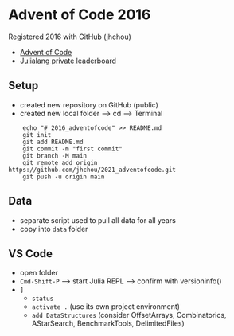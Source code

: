 # Advent of Code 2016

Registered 2016 with GitHub (jhchou)

* [Advent of Code](https://adventofcode.com/)
* [Julialang private leaderboard](https://adventofcode.com/2021/leaderboard/private/view/213962)

## Setup

* created new repository on GitHub (public)
* created new local folder --> cd --> Terminal

```
    echo "# 2016_adventofcode" >> README.md
    git init
    git add README.md
    git commit -m "first commit"
    git branch -M main
    git remote add origin https://github.com/jhchou/2021_adventofcode.git
    git push -u origin main
```

## Data

* separate script used to pull all data for all years
* copy into `data` folder

## VS Code

* open folder
* `Cmd-Shift-P` --> start Julia REPL --> confirm with versioninfo()
* `]`
    * `status`
    * `activate .` (use its own project environment)
    * `add DataStructures` (consider OffsetArrays, Combinatorics, AStarSearch, BenchmarkTools, DelimitedFiles)






